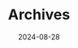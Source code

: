 ---
title: "Archives"
date: 2024-08-28
layout: "archives"
slug: "archives"
menu:
    main:
        weight: 2
        params:
            icon: archives
---